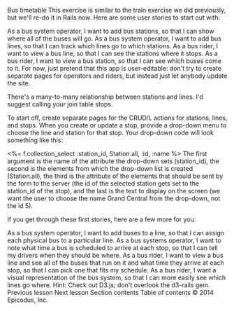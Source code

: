 Bus timetable
This exercise is similar to the train exercise we did previously, but we'll re-do it in Rails now. Here are some user stories to start out with:

As a bus system operator, I want to add bus stations, so that I can show where all of the buses will go.
As a bus system operator, I want to add bus lines, so that I can track which lines go to which stations.
As a bus rider, I want to view a bus line, so that I can see the stations where it stops.
As a bus rider, I want to view a bus station, so that I can see which buses come to it.
For now, just pretend that this app is user-editable: don't try to create separate pages for operators and riders, but instead just let anybody update the site.

There's a many-to-many relationship between stations and lines. I'd suggest calling your join table stops.

To start off, create separate pages for the CRUD/L actions for stations, lines, and stops. When you create or update a stop, provide a drop-down menu to choose the line and station for that stop. Your drop-down code will look something like this:

<%= f.collection_select :station_id, Station.all, :id, :name %>
The first argument is the name of the attribute the drop-down sets (station_id), the second is the elements from which the drop-down list is created (Station.all), the third is the attribute of the elements that should be sent by the form to the server (the id of the selected station gets set to the station_id of the stop), and the last is the text to display on the screen (we want the user to choose the name Grand Central from the drop-down, not the id 5).

If you get through these first stories, here are a few more for you:

As a bus system operator, I want to add buses to a line, so that I can assign each physical bus to a particular line.
As a bus systems operator, I want to note what time a bus is scheduled to arrive at each stop, so that I can tell my drivers when they should be where.
As a bus rider, I want to view a bus line and see all of the buses that run on it and what time they arrive at each stop, so that I can pick one that fits my schedule.
As a bus rider, I want a visual representation of the bus system, so that I can more easily see which lines go where. Hint: Check out D3.js; don't overlook the d3-rails gem.
Previous lesson
Next lesson
Section contents
Table of contents
© 2014 Epicodus, Inc.
